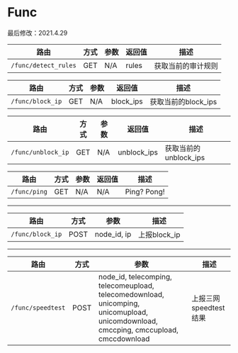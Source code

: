 # Func
最后修改：2021.4.29

路由 | 方式 | 参数 | 返回值 |描述
-----|------|-----|-------|----
`/func/detect_rules` | GET | N/A | rules | 获取当前的审计规则

路由 | 方式 | 参数 | 返回值 |描述
-----|------|-----|-------|----
`/func/block_ip` | GET | N/A | block_ips | 获取当前的block_ips

路由 | 方式 | 参数 | 返回值 |描述
-----|------|-----|-------|----
`/func/unblock_ip` | GET | N/A | unblock_ips | 获取当前的unblock_ips

路由 | 方式 | 参数 | 返回值 |描述
-----|------|-----|-------|----
`/func/ping` | GET | N/A | N/A | Ping? Pong!

---
路由 | 方式 | 参数 | 描述
-----|------|-----|-------
`/func/block_ip` | POST | node_id, ip | 上报block_ip

---
路由 | 方式 | 参数 | 描述
-----|------|-----|-------
`/func/speedtest` | POST | node_id, telecomping, telecomeupload, telecomedownload, unicomping, unicomupload, unicomdownload, cmccping, cmccupload, cmccdownload | 上报三网 speedtest 结果
